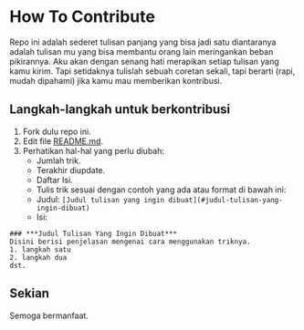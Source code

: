 # How To Contribute

Repo ini adalah sederet tulisan panjang yang bisa jadi satu diantaranya adalah tulisan mu yang bisa
membantu orang lain meringankan beban pikirannya. Aku akan dengan senang hati merapikan setiap tulisan yang kamu kirim.
Tapi setidaknya tulislah sebuah coretan sekali, tapi berarti (rapi, mudah dipahami) jika kamu mau memberikan kontribusi.

## Langkah-langkah untuk berkontribusi

1. Fork dulu repo ini.
2. Edit file [README.md](/readme.md).
3. Perhatikan hal-hal yang perlu diubah:
   - Jumlah trik.
   - Terakhir diupdate.
   - Daftar Isi.
   - Tulis trik sesuai dengan contoh yang ada atau format di bawah ini:
   - Judul: `[Judul tulisan yang ingin dibuat](#judul-tulisan-yang-ingin-dibuat)`
   - Isi: 
```
### ***Judul Tulisan Yang Ingin Dibuat***
Disini berisi penjelasan mengenai cara menggunakan triknya.
1. langkah satu
2. langkah dua
dst.
```

## Sekian
Semoga bermanfaat.
